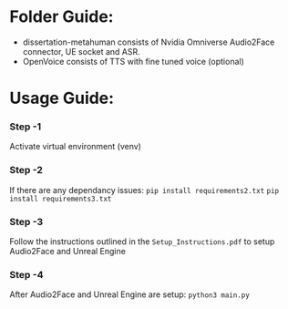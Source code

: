 # Folder Guide:
- dissertation-metahuman consists of Nvidia Omniverse Audio2Face connector, UE socket and ASR.
- OpenVoice consists of TTS with fine tuned voice (optional)

# Usage Guide:
### Step -1
Activate virtual environment (venv)

### Step -2
If there are any dependancy issues:
`pip install requirements2.txt`
`pip install requirements3.txt`

### Step -3
Follow the instructions outlined in the `Setup_Instructions.pdf` to setup Audio2Face and Unreal Engine

### Step -4
After Audio2Face and Unreal Engine are setup:
`python3 main.py`